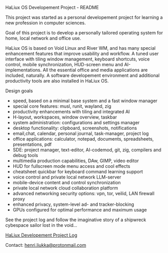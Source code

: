 HaLiux OS Developement Project - README

This project was started as a personal developement project for learning a new profession in computer sciences.

Goal of this project is to develop a personally tailored operating system for home, local network and office use.

HaLiux OS is based on Void Linux and River WM, and has many special enhancement features that improve usability and workflow. A tuned user interface with tiling window management, keyboard shortcuts, voice control, mobile synchronization, HUD-screen menu and AI-implementations. All the essential office and media applications are included, naturally. A software developement environment and additional productivity tools are also installed in HaLiux OS.

Design goals
- speed, based on a minimal base system and a fast window manager
- special core features: musl, runit, wayland, zig
- productivity enhancements with tiling and integrated AI
- H-layout, workspaces, window overview, taskbar
- system administration: configurations and settings manager
- desktop functionality: clipboard, screenshots, notifications
- email,chat, calendar, personal journal, task-manager, project log
- office applications: calculator, notepad, documents, spreadsheets, presentations, pdf
- SDE: project manager, text-editor, AI-codemod, git, zig, compilers and debug tools
- multimedia production capabilities, DAw, GIMP, video editor
- HUD for fullscreen mode menu access and cool effects
- cheatsheet quickbar for keyboard command learning support
- voice control and private local network LLM-server
- mobile-device content and control synchronization
- private local network cloud collaboration platform
- advanced networking security options: vpn, tor, veilid, LAN firewall proxy
- enhanced privacy, system-level ad- and tracker-blocking
- GPUs configured for optimal performance and maximum usage

See the project log and follow the imaginative story of a shipwreck cybespace sailor lost in the void...

[HaLiux Developement Project Log](https://github.com/HaLiux/HaLiux-OS-Developement-Project/blob/main/HaLiux_develog_000.log)


Contact:
henri.liukka@protonmail.com

